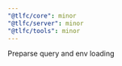 ```yaml
---
"@tlfc/core": minor
"@tlfc/server": minor
"@tlfc/tools": minor
---
```


Preparse query and env loading
